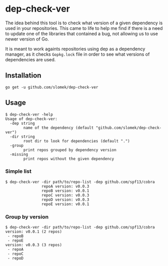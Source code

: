 # dep-check-ver

The idea behind this tool is to check what version of a given dependency is used in your repositories. This came to life to help me find if there is a need to update one of the libraries that contained a bug, not allowing us to use newer version of Go.

It is meant to work againts repositories using dep as a dependency manager, as it checks `Gopkg.lock` file in order to see what versions of dependencies are used.

## Installation

```
go get -u github.com/slomek/dep-check-ver
```

## Usage

```
$ dep-check-ver -help   
Usage of dep-check-ver:
  -dep string
        name of the dependency (default "github.com/slomek/dep-check-ver")
  -dir string
        root dir to look for dependencies (default ".")
  -group
        print repos grouped by dependency version
  -missing
        print repos without the given dependency
```

### Simple list

```
$ dep-check-ver -dir path/to/repo-list -dep github.com/spf13/cobra
                repoA version: v0.0.3
                repoB version: v0.0.1
                repoC version: v0.0.3
                repoD version: v0.0.3
                repoE version: v0.0.1
```

### Group by version

```
$ dep-check-ver -dir path/to/repo-list -dep github.com/spf13/cobra
version: v0.0.1 (2 repos)
 - repoB
 - repoE
version: v0.0.3 (3 repos)
 - repoA
 - repoC
 - repoD
```
